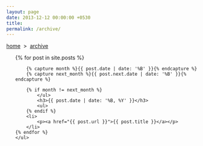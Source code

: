 ```yaml
---
layout: page
date: 2013-12-12 00:00:00 +0530
title: 
permalink: /archive/
---
```

<div>
    <a href="{{ site.url }}">home</a> &nbsp;&gt;&nbsp; <a href="{{ site.url }}/archive">archive</a>
	<ul>
    {% for post in site.posts %}

		{% capture month %}{{ post.date | date: '%B' }}{% endcapture %}
		{% capture next_month %}{{ post.next.date | date: '%B' }}{% endcapture %}

		{% if month != next_month %}
			</ul>
			<h3>{{ post.date | date: '%B, %Y' }}</h3>
			<ul>
		{% endif %}
		<li>
			<p><a href="{{ post.url }}">{{ post.title }}</a></p>
		</li>
    {% endfor %}
	</ul>
</div>
